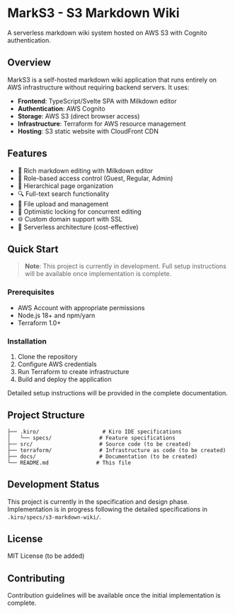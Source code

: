 # MarkS3 - S3 Markdown Wiki

A serverless markdown wiki system hosted on AWS S3 with Cognito authentication.

## Overview

MarkS3 is a self-hosted markdown wiki application that runs entirely on AWS infrastructure without requiring backend servers. It uses:

- **Frontend**: TypeScript/Svelte SPA with Milkdown editor
- **Authentication**: AWS Cognito
- **Storage**: AWS S3 (direct browser access)
- **Infrastructure**: Terraform for AWS resource management
- **Hosting**: S3 static website with CloudFront CDN

## Features

- 📝 Rich markdown editing with Milkdown editor
- 🔐 Role-based access control (Guest, Regular, Admin)
- 📁 Hierarchical page organization
- 🔍 Full-text search functionality
- 📎 File upload and management
- 🔄 Optimistic locking for concurrent editing
- 🌐 Custom domain support with SSL
- 🚀 Serverless architecture (cost-effective)

## Quick Start

> **Note**: This project is currently in development. Full setup instructions will be available once implementation is complete.

### Prerequisites

- AWS Account with appropriate permissions
- Node.js 18+ and npm/yarn
- Terraform 1.0+

### Installation

1. Clone the repository
2. Configure AWS credentials
3. Run Terraform to create infrastructure
4. Build and deploy the application

Detailed setup instructions will be provided in the complete documentation.

## Project Structure

```
├── .kiro/                    # Kiro IDE specifications
│   └── specs/               # Feature specifications
├── src/                     # Source code (to be created)
├── terraform/               # Infrastructure as code (to be created)
├── docs/                    # Documentation (to be created)
└── README.md               # This file
```

## Development Status

This project is currently in the specification and design phase. Implementation is in progress following the detailed specifications in `.kiro/specs/s3-markdown-wiki/`.

## License

MIT License (to be added)

## Contributing

Contribution guidelines will be available once the initial implementation is complete.